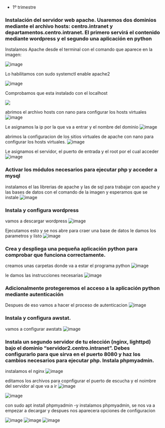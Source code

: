 - 1º trimestre

### Instalación del servidor web apache. Usaremos dos dominios mediante el archivo hosts: centro.intranet y departamentos.centro.intranet. El primero servirá el contenido mediante wordpress y el segundo una aplicación en python

Instalamos Apache desde el terminal con el comando que aparece en la imagen:

![image](https://github.com/user-attachments/assets/15969bb1-bf2a-444d-adda-ea103f0f8ed6)

Lo habilitamos con sudo systemctl enable apache2

![image](https://github.com/user-attachments/assets/0f8fc95c-0fd6-421a-9939-84c6e4b9900e)

Comprobamos que esta instalado con el localhost

![](https://github.com/user-attachments/assets/e888712a-8742-4515-91a9-44b097c3c1f6)

abrimos el archivo hosts con nano para configurar los hosts virtuales
![image](https://github.com/user-attachments/assets/3a85612e-ea0b-4c2b-af4d-368ab4f97dbf)

Le asignamos la ip por la que va a entrar y el nombre del dominio
![image](https://github.com/user-attachments/assets/cd600df1-14ac-4161-a2df-7079e793d799)

abrimos la configuracion de los sitios virtuales de apache con nano para configurar los hosts virtuales.
![image](https://github.com/user-attachments/assets/d331d171-4c06-4de0-9922-5f5d9bb384e0)

Le asignamos el servidor, el puerto de entrada y el root por el cual acceder
![image](https://github.com/user-attachments/assets/0b7e38da-0007-4114-ae45-3520623b67ad)

### Activar los módulos necesarios para ejecutar php y acceder a mysql

instalamos el las librerias de apache y las de sql para trabajar con apache y las bases de datos con el comando de la imagen y esperamos que se instale
![image](https://github.com/user-attachments/assets/2cde851b-b9b0-40f9-8106-0f188a95541c)

### Instala y configura wordpress

vamos a descargar wordpress
![image](https://github.com/user-attachments/assets/8b5565a8-0d11-495f-99cb-00db38829fc1)

Ejecutamos esto y se nos abre para craer una base de datos le damos los parametros y listo
![image](https://github.com/user-attachments/assets/81fe76e2-0bdb-49b6-bd56-8c5c8ca28576)

### Crea y despliega una pequeña aplicación python para comprobar que funciona correctamente.

creamos unas carpetas donde va a estar el programa python
![image](https://github.com/user-attachments/assets/77eeac32-465f-4b7e-99d6-e345318cf1af)

le damos las instrucciones necesarias 
![image](https://github.com/user-attachments/assets/06e94e09-921d-44e6-b4a6-42fcaf6aa18c)

### Adicionalmente protegeremos el acceso a la aplicación python mediante autenticación

Despues de eso vamos a hacer el proceso de autenticacion
![image](https://github.com/user-attachments/assets/bb00d0ae-b8f9-4f95-b6c7-629dd2c8a73f)

### Instala y configura awstat.

vamos a configurar awstats
![image](https://github.com/user-attachments/assets/6bf8046f-676f-4c01-b799-317e8cc59992)

### Instala un segundo servidor de tu elección (nginx, lighttpd) bajo el dominio “servidor2.centro.intranet”. Debes configurarlo para que sirva en el puerto 8080 y haz los cambios necesarios para ejecutar php. Instala phpmyadmin.

instalamos el nginx
![image](https://github.com/user-attachments/assets/dc8135ba-dff9-4e6f-aeb5-313de2750a80)

editamos los archivos para copnfigurar el puerto de escucha y el noimbre del servidor al que va a ir
![image](https://github.com/user-attachments/assets/75ba2302-a0ed-44f6-84b7-aae34a379f9e)

![image](https://github.com/user-attachments/assets/dd52359f-cf5f-4918-9278-89dbdae0eefb)

con sudo apt install phpmyadmin -y instalamos phpmyadmin, se nos va a empezar a decargar y despues nos aparecera opciones de configuracion 


![image](https://github.com/user-attachments/assets/16c9a02e-7a98-4298-9b0d-372ee2086047)
![image](https://github.com/user-attachments/assets/c32f6e85-addb-4fd3-b431-5d84d9f468eb)
![image](https://github.com/user-attachments/assets/37cff844-087a-447b-bb84-35d1dfc030f7)


















